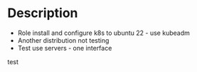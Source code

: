 # Description  
* Role  install and configure k8s to ubuntu 22 - use kubeadm
* Another distribution not testing
* Test use servers - one interface



test